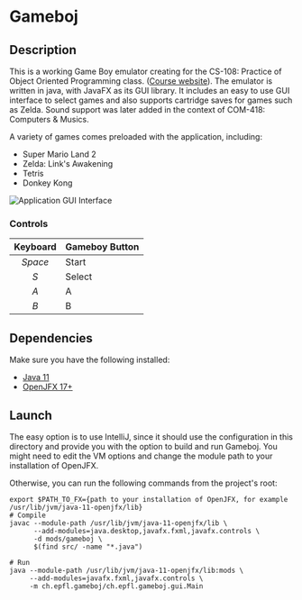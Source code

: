# Gameboj

## Description

This is a working Game Boy emulator creating for the CS-108: Practice of Object
Oriented Programming class. ([Course
website](https://cs108.epfl.ch/archive/18/)). The emulator is written in java,
with JavaFX as its GUI library. It includes an easy to use GUI interface to
select games and also supports cartridge saves for games such as Zelda. Sound
support was later added in the context of COM-418: Computers & Musics.

A variety of games comes preloaded with the application, including:
  - Super Mario Land 2
  - Zelda: Link's Awakening
  - Tetris
  - Donkey Kong

![Application GUI Interface](https://github.com/bataillard/Gameboj/blob/master/res/img/Capture.PNG "The emulator interface")

### Controls
| Keyboard         | Gameboy Button   |
| :--------------: | ---------------- |
| *Space*          | Start            |
| *S*              | Select           |
| *A*              | A                |
| *B*              | B 		          |

## Dependencies

Make sure you have the following installed:

- [Java 11](https://jdk.java.net/archive/)
- [OpenJFX 17+](https://openjfx.io/openjfx-docs/#introduction)

## Launch

The easy option is to use IntelliJ, since it should use the configuration
in this directory and provide you with the option to build and run Gameboj.
You might need to edit the VM options and change the module path to your
installation of OpenJFX.

Otherwise, you can run the following commands from the project's root:

```
export $PATH_TO_FX={path to your installation of OpenJFX, for example /usr/lib/jvm/java-11-openjfx/lib}
# Compile
javac --module-path /usr/lib/jvm/java-11-openjfx/lib \
      --add-modules=java.desktop,javafx.fxml,javafx.controls \
      -d mods/gameboj \
      $(find src/ -name "*.java")

# Run
java --module-path /usr/lib/jvm/java-11-openjfx/lib:mods \
     --add-modules=javafx.fxml,javafx.controls \
     -m ch.epfl.gameboj/ch.epfl.gameboj.gui.Main
```

